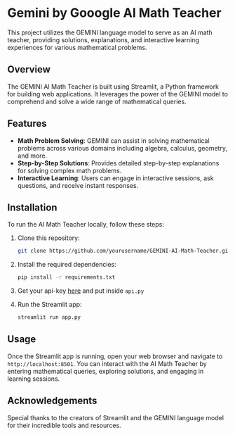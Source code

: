 # Gemini by Gooogle AI Math Teacher

This project utilizes the GEMINI language model to serve as an AI math teacher, providing solutions, explanations, and interactive learning experiences for various mathematical problems.

## Overview

The GEMINI AI Math Teacher is built using Streamlit, a Python framework for building web applications. It leverages the power of the GEMINI model to comprehend and solve a wide range of mathematical queries.

## Features

- **Math Problem Solving**: GEMINI can assist in solving mathematical problems across various domains including algebra, calculus, geometry, and more.
- **Step-by-Step Solutions**: Provides detailed step-by-step explanations for solving complex math problems.
- **Interactive Learning**: Users can engage in interactive sessions, ask questions, and receive instant responses.

## Installation

To run the AI Math Teacher locally, follow these steps:

1. Clone this repository:

   ```bash
   git clone https://github.com/yourusername/GEMINI-AI-Math-Teacher.git
   ```

2. Install the required dependencies:

   ```bash
   pip install -r requirements.txt
   ```

3. Get your api-key [here](https://developers.generativeai.google/) and put inside `api.py`
4. Run the Streamlit app:

   ```bash
   streamlit run app.py
   ```

## Usage

Once the Streamlit app is running, open your web browser and navigate to `http://localhost:8501`. You can interact with the AI Math Teacher by entering mathematical queries, exploring solutions, and engaging in learning sessions.

## Acknowledgements

Special thanks to the creators of Streamlit and the GEMINI language model for their incredible tools and resources.
